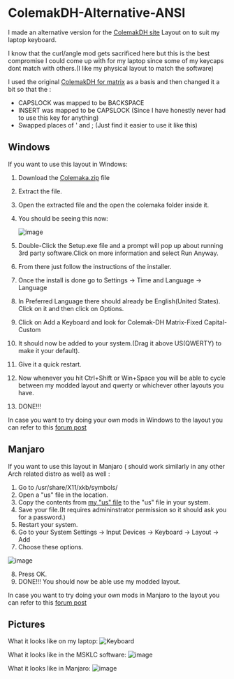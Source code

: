 # ColemakDH-Alternative-ANSI

I made an alternative version for the [ColemakDH site](https://colemakmods.github.io/mod-dh/) Layout on to suit my laptop keyboard.

I know that the curl/angle mod gets sacrificed here but this is the best compromise I could come up with for my laptop since some of my keycaps dont match with others.(I like my physical layout to match the software) 

I used the original [ColemakDH for matrix](https://github.com/ColemakMods/mod-dh/tree/master/klc) as a basis and then changed it a bit so that the :
* CAPSLOCK was mapped to be BACKSPACE 
* INSERT was mapped to be CAPSLOCK      (Since I have honestly never had to use this key for anything)
* Swapped places of ' and ;     (Just find it easier to use it like this)

## Windows
If you want to use this layout in Windows:

1) Download the [Colemaka.zip](https://github.com/KenzKD/ColemakDH-Alternative-ANSI/blob/main/colemaka.zip) file
2) Extract the file.
3) Open the extracted file and the open the colemaka folder inside it.
4) You should be seeing this now: 
    
    ![image](https://user-images.githubusercontent.com/65004578/145541153-979cd7cb-ce2a-479d-9eea-9b92f358426d.png)
5) Double-Click the Setup.exe file and a prompt will pop up about running 3rd party software.Click on more information and select Run Anyway.
6) From there just follow the instructions of the installer.
7) Once the install is done go to Settings -> Time and Language -> Language 
8) In Preferred Language there should already be English(United States). Click on it and then click on Options.
9) Click on Add a Keyboard and look for Colemak-DH Matrix-Fixed Capital-Custom
10) It should now be added to your system.(Drag it above US(QWERTY) to make it your default). 
11) Give it a quick restart.
12) Now whenever you hit Ctrl+Shift or Win+Space you will be able to cycle between my modded layout and qwerty or whichever other layouts you have.
13) DONE!!!    

In case you want to try doing your own mods in Windows to the layout you can refer to this [forum post](https://forum.colemak.com/topic/870-hacked-msklc-to-enable-remapping-capslock/)

## Manjaro
If you want to use this layout in Manjaro ( should work similarly in any other Arch related distro as well) as well :

1) Go to /usr/share/X11/xkb/symbols/
2) Open a "us" file in the location.
3) Copy the contents from [my "us" file](https://github.com/KenzKD/ColemakDH-Alternative-ANSI/blob/main/us) to the "us" file in your system.
4) Save your file.(It requires admininstrator permission so it should ask you for a password.)
5) Restart your system.
6) Go to your System Settings -> Input Devices -> Keyboard -> Layout -> Add
7) Choose these options. 

![image](https://user-images.githubusercontent.com/65004578/145540602-7d56f286-d32f-4795-a2c1-95aa166521fa.png)

8) Press OK.
9) DONE!!! You should now be able use my modded layout.

In case you want to try doing your own mods in Manjaro to the layout you can refer to this [forum post](https://forum.manjaro.org/t/missing-keyboard-layouts-in-linux-gnome-settings/84404)


## Pictures

What it looks like on my laptop:
![Keyboard ](https://user-images.githubusercontent.com/65004578/120288268-1323d180-c2d1-11eb-9d21-c72f5b15981d.jpg)


What it looks like in the MSKLC software:
![image](https://user-images.githubusercontent.com/65004578/120104077-d2f31080-c163-11eb-9c18-5245aa1a1817.png)

What it looks like in Manjaro:
![image](https://user-images.githubusercontent.com/65004578/145544675-df69d2d0-896d-449b-9ada-482f1638ee51.png)
